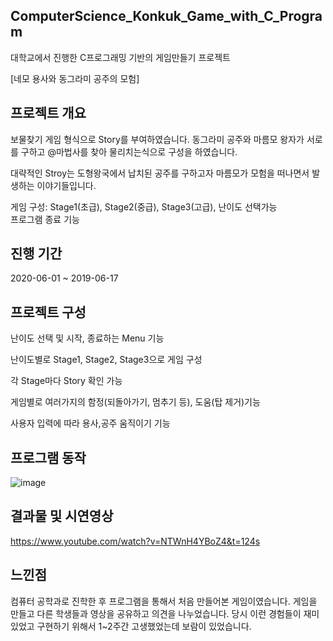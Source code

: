 ## ComputerScience_Konkuk_Game_with_C_Program

대학교에서 진행한 C프로그래밍 기반의 게임만들기 프로젝트

[네모 용사와 동그라미 공주의 모험]

## 프로젝트 개요

  보물찾기 게임 형식으로 Story를 부여하였습니다. 동그라미 공주와 마름모 왕자가 서로를 구하고 @마법사를 찾아 물리치는식으로 구성을 하였습니다.
  
  대략적인 Stroy는 도형왕국에서 납치된 공주를 구하고자 마름모가 모험을 떠나면서 발생하는 이야기들입니다.
  
 게임 구성: Stage1(초급), Stage2(중급), Stage3(고급), 난이도 선택가능   
 프로그램 종료 기능



## 진행 기간
2020-06-01 ~ 2019-06-17


## 프로젝트 구성

난이도 선택 및 시작, 종료하는 Menu 기능

난이도별로 Stage1, Stage2, Stage3으로 게임 구성

각 Stage마다 Story 확인 가능

게임별로 여러가지의 함정(되돌아가기, 멈추기 등), 도움(탑 제거)기능

사용자 입력에 따라 용사,공주 움직이기 기능

## 프로그램 동작

![image](https://user-images.githubusercontent.com/44837403/123359814-0d579e00-d5a8-11eb-866c-d4967bdf1912.png)


## 결과물 및 시연영상

https://www.youtube.com/watch?v=NTWnH4YBoZ4&t=124s


## 느낀점

 컴퓨터 공학과로 진학한 후 프로그램을 통해서 처음 만들어본 게임이였습니다. 게임을 만들고 다른 학생들과 영상을 공유하고 의견을 나누었습니다.
 당시 이런 경험들이 재미있었고 구현하기 위해서 1~2주간 고생했었는데 보람이 있었습니다.
